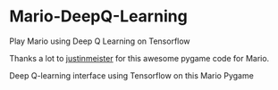 # Mario-DeepQ-Learning

Play Mario using Deep Q Learning on Tensorflow

Thanks a lot to [justinmeister](https://github.com/justinmeister/Mario-Level-1) for this awesome pygame code for Mario.

Deep Q-learning interface using Tensorflow on this Mario Pygame
